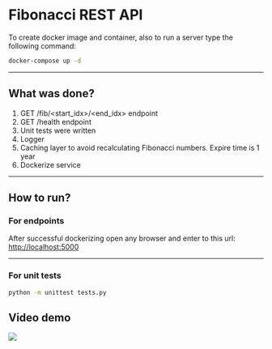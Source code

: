 # Fibonacci REST API

To create docker image and container, also to run a server type the following command:

```bash
docker-compose up -d
```
----------

## What was done?

1. GET /fib/<start_idx>/<end_idx> endpoint
2. GET /health endpoint
3. Unit tests were written
4. Logger
5. Caching layer to avoid recalculating Fibonacci numbers. Expire time is 1 year
6. Dockerize service

----------

## How to run?

### For endpoints
After successful dockerizing open any browser and enter to this url: [http://localhost:5000](http://localhost:5000)

----------

### For unit tests
```bash
python -m unittest tests.py
```


## Video demo

[![](https://i.ytimg.com/vi/28KS24Zt1Nw/hqdefault.jpg)](https://youtu.be/28KS24Zt1Nw)